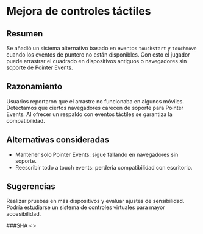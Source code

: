 # Mejora de controles táctiles

## Resumen
Se añadió un sistema alternativo basado en eventos `touchstart` y `touchmove` cuando los eventos de puntero no están disponibles. Con esto el jugador puede arrastrar el cuadrado en dispositivos antiguos o navegadores sin soporte de Pointer Events.

## Razonamiento
Usuarios reportaron que el arrastre no funcionaba en algunos móviles. Detectamos que ciertos navegadores carecen de soporte para Pointer Events. Al ofrecer un respaldo con eventos táctiles se garantiza la compatibilidad.

## Alternativas consideradas
- Mantener solo Pointer Events: sigue fallando en navegadores sin soporte.
- Reescribir todo a touch events: perdería compatibilidad con escritorio.

## Sugerencias
Realizar pruebas en más dispositivos y evaluar ajustes de sensibilidad. Podría estudiarse un sistema de controles virtuales para mayor accesibilidad.

###SHA
<<git SHA>>
